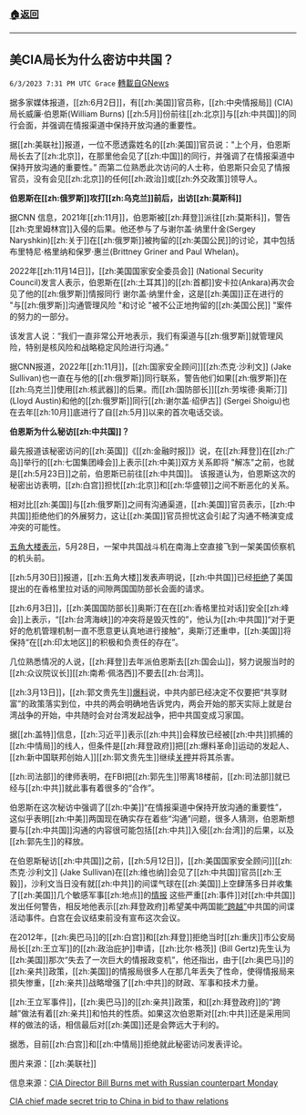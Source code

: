 ###  [:house:返回](README.md)
---


## 美CIA局长为什么密访中共国？
`6/3/2023 7:31 PM UTC Grace` [轉載自GNews](https://gnews.org/articles/1355333)

         

据多家媒体报道，[[zh:6月2日]]，有[[zh:美国]]官员称，[[zh:中央情报局]] (CIA)局长威廉·伯恩斯(William Burns) [[zh:5月]]份前往[[zh:北京]]与[[zh:中共国]]的同行会面，并强调在情报渠道中保持开放沟通的重要性。

据[[zh:美联社]]报道，一位不愿透露姓名的[[zh:美国]]官员说："上个月，伯恩斯局长去了[[zh:北京]]，在那里他会见了[[zh:中国]]的同行，并强调了在情报渠道中保持开放沟通的重要性。” 而第二位熟悉此次访问的人士称，伯恩斯只会见了情报官员，没有会见[[zh:北京]]的任何[[zh:政治]]或[[zh:外交政策]]领导人。

**伯恩斯在[[zh:俄罗斯]]攻打[[zh:乌克兰]]前后，出访[[zh:莫斯科]]**

据CNN 信息，2021年[[zh:11月]]，伯恩斯被[[zh:拜登]]派往[[zh:莫斯科]]，警告[[zh:克里姆林宫]]入侵的后果。他还参与了与谢尔盖·纳里什金(Sergey Naryshkin)[[zh:关于]]在[[zh:俄罗斯]]被拘留的[[zh:美国公民]]的讨论，其中包括布里特尼·格里纳和保罗·惠兰(Brittney Griner and Paul Whelan)。

2022年[[zh:11月14日]]，[[zh:美国国家安全委员会]] (National Security Council)发言人表示，伯恩斯在[[zh:土耳其]]的[[zh:首都]]安卡拉(Ankara)再次会见了他的[[zh:俄罗斯]]情报同行 谢尔盖·纳里什金，这是[[zh:美国]]正在进行的 "与[[zh:俄罗斯]]沟通管理风险 "和讨论 "被不公正地拘留的[[zh:美国公民]] "案件的努力的一部分。

该发言人说：“我们一直非常公开地表示，我们有渠道与[[zh:俄罗斯]]就管理风险，特别是核风险和战略稳定风险进行沟通。”

据CNN报道，2022年[[zh:11月]]，[[zh:国家安全顾问]][[zh:杰克·沙利文]] (Jake Sullivan)也一直在与他的[[zh:俄罗斯]]同行联系，警告他们如果[[zh:俄罗斯]]在[[zh:乌克兰]]使用[[zh:核武器]]的后果。而[[zh:国防部长]][[zh:劳埃德·奥斯汀]] (Lloyd Austin)和他的[[zh:俄罗斯]]同行[[zh:谢尔盖·绍伊古]] (Sergei Shoigu)也在去年[[zh:10月]]底进行了自[[zh:5月]]以来的首次电话交谈。

**伯恩斯为什么秘访[[zh:中共国]]？**

最先报道该秘密访问的[[zh:英国]]《[[zh:金融时报]]》说，在[[zh:拜登]]在[[zh:广岛]]举行的[[zh:七国集团峰会]]上表示[[zh:中美]]双方关系即将 "解冻"之前，也就是[[zh:5月23日]]之前，伯恩斯已前往[[zh:中共国]]。 该报道认为，伯恩斯这次的秘密出访表明，[[zh:白宫]]担忧[[zh:北京]]和[[zh:华盛顿]]之间不断恶化的关系。

相对比[[zh:美国]]与[[zh:俄罗斯]]之间有沟通渠道，[[zh:美国]]官员表示，[[zh:中共国]]拒绝他们的外展努力，这让[[zh:美国]]官员担忧这会引起了沟通不畅演变成冲突的可能性。

[五角大楼表示](https://gnews.org/m/1344250)，5月28日，一架中共国战斗机在南海上空直接飞到一架美国侦察机的机头前。

[[zh:5月30日]]报道，[[zh:五角大楼]]发表声明说，[[zh:中共国]]已经[拒绝](https://gnews.org/m/1343410)了美国提出的在香格里拉对话的间隙两国国防部长会面的请求。

[[zh:6月3日]]，[[zh:美国国防部长]]奥斯汀在在[[zh:香格里拉对话]]安全[[zh:峰会]]上表示，“[[zh:台湾海峡]]的冲突将是毁灭性的”，他认为[[zh:中共国]]“对于更好的危机管理机制一直不愿意更认真地进行接触”，奥斯汀还重申，[[zh:美国]]将保持“在[[zh:印太地区]]的积极和负责任的存在”。

几位熟悉情况的人说，[[zh:拜登]]去年派伯恩斯去[[zh:国会山]]，努力说服当时的[[zh:众议院议长]][[zh:南希·佩洛西]]不要去[[zh:台湾]]。

[[zh:3月13日]]，[[zh:郭文贵先生]][爆料](https://gnews.org/m/1011103)说，中共内部已经决定不仅要把“共享财富”的政策落实到位，中共的两会明确地告诉党内，两会开始的那天实际上就是台湾战争的开始，中共随时会对台湾发起战争，把中共国变成习家国。

据[[zh:盖特]]信息，[[zh:习近平]]表示[[zh:中共]]会释放已经被[[zh:中共]]抓捕的[[zh:中情局]]的线人，但条件是[[zh:拜登政府]]把[[zh:爆料革命]]运动的发起人、[[zh:新中国联邦创始人]][[zh:郭文贵先生]]继续[关押](https://gnews.org/m/1017102)并将其杀害。

[[zh:司法部]]的律师表明，在FBI把[[zh:郭先生]]带离18楼前，[[zh:司法部]]就已经与[[zh:中共]]就此事有着很多的“合作”。

伯恩斯在这次秘访中强调了[[zh:中美]]“在情报渠道中保持开放沟通的重要性”， 这似乎表明[[zh:中美]]两国现在确实存在着些“沟通”问题，很多人猜测，伯恩斯想要与[[zh:中共国]]沟通的内容很可能包括[[zh:中共]]入侵[[zh:台湾]]的后果，以及[[zh:郭先生]]的释放。

在伯恩斯秘访[[zh:中共国]]之前，[[zh:5月12日]]，[[zh:美国国家安全顾问]][[zh:杰克·沙利文]] (Jake Sullivan)在[[zh:维也纳]]会见了[[zh:中共国]]官员[[zh:王毅]]，沙利文当日没有就[[zh:中共]]的间谍气球在[[zh:美国]]上空肆荡多日并收集了[[zh:美国]]几个敏感军事[[zh:地点]]的[情报](https://gnews.org/m/1069034) 这些严重[[zh:事件]]对[[zh:中共国]]发出任何警告，相反地他表示[[zh:拜登政府]]希望美中两国能[“跨越”](https://gnews.org/m/1295880)中共国的间谍活动事件。白宫在会议结束前没有宣布这次会议。

在2012年，[[zh:奥巴马]]的[[zh:白宫]]和[[zh:拜登]]拒绝当时[[zh:重庆]]市公安局局长[[zh:王立军]]的[[zh:政治庇护]]申请，[[zh:比尔·格茨]] (Bill Gertz)先生认为[[zh:美国]]那次“失去了一次巨大的情报政变机”，他还指出，由于[[zh:奥巴马]]的[[zh:亲共]]政策，[[zh:美国]]的情报局很多人在那几年丢失了性命，使得情报局来损失惨重，[[zh:亲共]]战略增强了[[zh:中共]]的财政、军事和技术力量。

[[zh:王立军事件]]，[[zh:奥巴马]]的[[zh:亲共]]政策，和[[zh:拜登政府]]的“跨越”做法有着[[zh:亲共]]和怕共的性质。如果这次伯恩斯对[[zh:中共]]还是采用同样的做法的话，相信最后对[[zh:美国]]还是会弊远大于利的。
         
据悉，目前[[zh:白宫]]和[[zh:中情局]]拒绝就此秘密访问发表评论。

图片来源：[[zh:美联社]]

信息来源：[CIA Director Bill Burns met with Russian counterpart Monday](https://www.cnn.com/2022/11/14/politics/cia-director-bill-burns-russian-counterpart/index.html)

[CIA chief made secret trip to China in bid to thaw relations](https://www.ft.com/content/5fdfed4f-7270-455f-ac33-fedbef887423)
